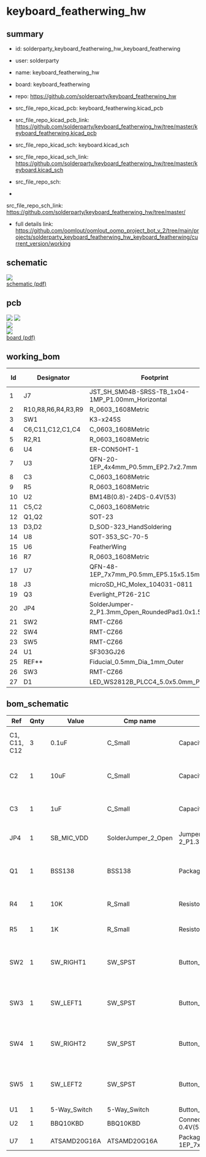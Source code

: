 # keyboard_featherwing_hw
 
## summary 
* id: solderparty_keyboard_featherwing_hw_keyboard_featherwing
* user: solderparty
* name: keyboard_featherwing_hw
* board: keyboard_featherwing
* repo: https://github.com/solderparty/keyboard_featherwing_hw
* src_file_repo_kicad_pcb: keyboard_featherwing.kicad_pcb
* src_file_repo_kicad_pcb_link: https://github.com/solderparty/keyboard_featherwing_hw/tree/master/keyboard_featherwing.kicad_pcb
* src_file_repo_kicad_sch: keyboard.kicad_sch
* src_file_repo_kicad_sch_link: https://github.com/solderparty/keyboard_featherwing_hw/tree/master/keyboard.kicad_sch

* src_file_repo_sch: 
*
 src_file_repo_sch_link: https://github.com/solderparty/keyboard_featherwing_hw/tree/master/
* full details link: https://github.com/oomlout/oomlout_oomp_project_bot_v_2/tree/main/projects/solderparty_keyboard_featherwing_hw_keyboard_featherwing/current_version/working  

## schematic  
![](working_schematic_600.png)  
[schematic (pdf)](working_schematic.pdf)  

## pcb  
![](working_3d_600.png) 
![](working_3d_front_600.png)  
![](working_3d_back_600.png)  
![](working_600.png)  
[board (pdf)](working.pdf)  

## working_bom
| Id | Designator | Footprint | Quantity | Designation | Supplier and ref |  | None | 
| --- | --- | --- | --- | --- | --- | --- | --- | 
| 1 | J7 | JST_SH_SM04B-SRSS-TB_1x04-1MP_P1.00mm_Horizontal | 1 | Conn_Stemma_QT |  |  | [''] | 
| 2 | R10,R8,R6,R4,R3,R9 | R_0603_1608Metric | 6 | 10K |  |  | [''] | 
| 3 | SW1 | K3-x245S | 1 | SK-3245S-Lx-B |  |  | [''] | 
| 4 | C6,C11,C12,C1,C4 | C_0603_1608Metric | 5 | 0.1uF |  |  | [''] | 
| 5 | R2,R1 | R_0603_1608Metric | 2 | 4.7K |  |  | [''] | 
| 6 | U4 | ER-CON50HT-1 | 1 | ER-TFT02X |  |  | [''] | 
| 7 | U3 | QFN-20-1EP_4x4mm_P0.5mm_EP2.7x2.7mm | 1 | TSC2004IR |  |  | [''] | 
| 8 | C3 | C_0603_1608Metric | 1 | 1uF |  |  | [''] | 
| 9 | R5 | R_0603_1608Metric | 1 | 1K |  |  | [''] | 
| 10 | U2 | BM14B(0.8)-24DS-0.4V(53) | 1 | BBQ10KBD |  |  | [''] | 
| 11 | C5,C2 | C_0603_1608Metric | 2 | 10uF |  |  | [''] | 
| 12 | Q1,Q2 | SOT-23 | 2 | BSS138 |  |  | [''] | 
| 13 | D3,D2 | D_SOD-323_HandSoldering | 2 | S1JHE |  |  | [''] | 
| 14 | U8 | SOT-353_SC-70-5 | 1 | 74AHCT1G125 |  |  | [''] | 
| 15 | U6 | FeatherWing | 1 | Adafruit_Feather_2X |  |  | [''] | 
| 16 | R7 | R_0603_1608Metric | 1 | 10R |  |  | [''] | 
| 17 | U7 | QFN-48-1EP_7x7mm_P0.5mm_EP5.15x5.15mm | 1 | ATSAMD20G16A |  |  | [''] | 
| 18 | J3 | microSD_HC_Molex_104031-0811 | 1 | Micro_SD_Card_Det |  |  | [''] | 
| 19 | Q3 | Everlight_PT26-21C | 1 | PT26-21C |  |  | [''] | 
| 20 | JP4 | SolderJumper-2_P1.3mm_Open_RoundedPad1.0x1.5mm | 1 | SB_MIC_VDD |  |  | [''] | 
| 21 | SW2 | RMT-CZ66 | 1 | SW_RIGHT1 |  |  | [''] | 
| 22 | SW4 | RMT-CZ66 | 1 | SW_RIGHT2 |  |  | [''] | 
| 23 | SW5 | RMT-CZ66 | 1 | SW_LEFT2 |  |  | [''] | 
| 24 | U1 | SF303GJ26 | 1 | 5-Way_Switch |  |  | [''] | 
| 25 | REF** | Fiducial_0.5mm_Dia_1mm_Outer | 1 | Fiducial_0.5mm_Dia_1mm_Outer |  |  | [''] | 
| 26 | SW3 | RMT-CZ66 | 1 | SW_LEFT1 |  |  | [''] | 
| 27 | D1 | LED_WS2812B_PLCC4_5.0x5.0mm_P3.2mm | 1 | WS2812B |  |  | [''] | 


## bom_schematic
| Ref | Qnty | Value | Cmp name | Footprint | Description | Vendor | DNP | 
| --- | --- | --- | --- | --- | --- | --- | --- | 
| C1, C11, C12 | 3 | 0.1uF | C_Small | Capacitor_SMD:C_0603_1608Metric | Unpolarized capacitor, small symbol |  |  | 
| C2 | 1 | 10uF | C_Small | Capacitor_SMD:C_0603_1608Metric | Unpolarized capacitor, small symbol |  |  | 
| C3 | 1 | 1uF | C_Small | Capacitor_SMD:C_0603_1608Metric | Unpolarized capacitor, small symbol |  |  | 
| JP4 | 1 | SB_MIC_VDD | SolderJumper_2_Open | Jumper:SolderJumper-2_P1.3mm_Open_RoundedPad1.0x1.5mm | Solder Jumper, 2-pole, open |  |  | 
| Q1 | 1 | BSS138 | BSS138 | Package_TO_SOT_SMD:SOT-23 | 50V Vds, 0.22A Id, N-Channel MOSFET, SOT-23 |  |  | 
| R4 | 1 | 10K | R_Small | Resistor_SMD:R_0603_1608Metric | Resistor, small symbol |  |  | 
| R5 | 1 | 1K | R_Small | Resistor_SMD:R_0603_1608Metric | Resistor, small symbol |  |  | 
| SW2 | 1 | SW_RIGHT1 | SW_SPST | Button_Switch_SMD_Extra:RMT-CZ66 | Single Pole Single Throw (SPST) switch |  |  | 
| SW3 | 1 | SW_LEFT1 | SW_SPST | Button_Switch_SMD_Extra:RMT-CZ66 | Single Pole Single Throw (SPST) switch |  |  | 
| SW4 | 1 | SW_RIGHT2 | SW_SPST | Button_Switch_SMD_Extra:RMT-CZ66 | Single Pole Single Throw (SPST) switch |  |  | 
| SW5 | 1 | SW_LEFT2 | SW_SPST | Button_Switch_SMD_Extra:RMT-CZ66 | Single Pole Single Throw (SPST) switch |  |  | 
| U1 | 1 | 5-Way_Switch | 5-Way_Switch | Button_Switch_SMD_Extra:SF303GJ26 |  |  |  | 
| U2 | 1 | BBQ10KBD | BBQ10KBD | Connector_Hirose_Extra:BM14B(0.8)-24DS-0.4V(53) |  |  |  | 
| U7 | 1 | ATSAMD20G16A | ATSAMD20G16A | Package_DFN_QFN:QFN-48-1EP_7x7mm_P0.5mm_EP5.15x5.15mm |  |  |  | 



